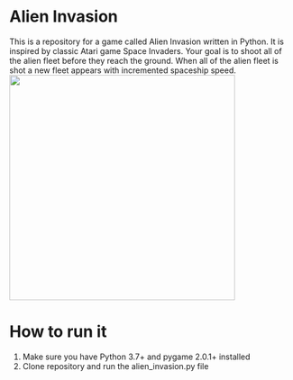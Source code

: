 # Alien Invasion
This is a repository for a game called Alien Invasion written in Python. It is inspired by classic Atari game Space Invaders. 
Your goal is to shoot all of the alien fleet before they reach the ground. When all of the alien fleet is shot a new fleet appears with incremented spaceship speed.
<img src="/Kamil-Kuk/alien_invasion/blob/master/images/screenshot.PNG" width="400px" style="max-width:100%;">

# How to run it
1. Make sure you have Python 3.7+ and pygame 2.0.1+ installed
2. Clone repository and run the alien_invasion.py file
